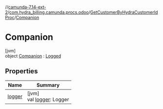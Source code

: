 //[camunda-7.14-ext-2](../../../../index.md)/[com.hydra_billing.camunda.procs.odoo](../../index.md)/[GetCustomerByHydraCustomerIdProc](../index.md)/[Companion](index.md)

# Companion

[jvm]\
object [Companion](index.md) : [Logged](../../../com.hydra_billing.camunda.Logger/-logged/index.md)

## Properties

| Name | Summary |
|---|---|
| [logger](logger.md) | [jvm]<br>val [logger](logger.md): Logger |
